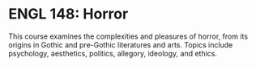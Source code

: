 # ENGL 148: Horror

This course examines the complexities and pleasures of horror, from its origins in Gothic and pre-Gothic literatures and arts. Topics include psychology, aesthetics, politics, allegory, ideology, and ethics.